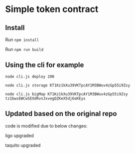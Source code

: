 # Simple token contract

## Install

Run `npm install`

Run `npm run build`

## Using the cli for example

`node cli.js deploy 200`

`node cli.js storage KT1Kz1kXu39VKTpcAY1M3BWuv4zGp55i9Zsy`

`node cli.js bigMap KT1Kz1kXu39VKTpcAY1M3BWuv4zGp55i9Zsy tz1bwsEWCwSEXdRvnJxvegQZKeX5dj6oKEys`

## Updated based on the original repo
code is modified due to below changes:

ligo upgraded

taquito upgraded
